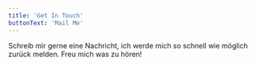 ```yaml
---
title: 'Get In Touch'
buttonText: 'Mail Me'
---
```


Schreib mir gerne eine Nachricht, ich werde mich so schnell wie möglich zurück melden. Freu mich was zu hören!
